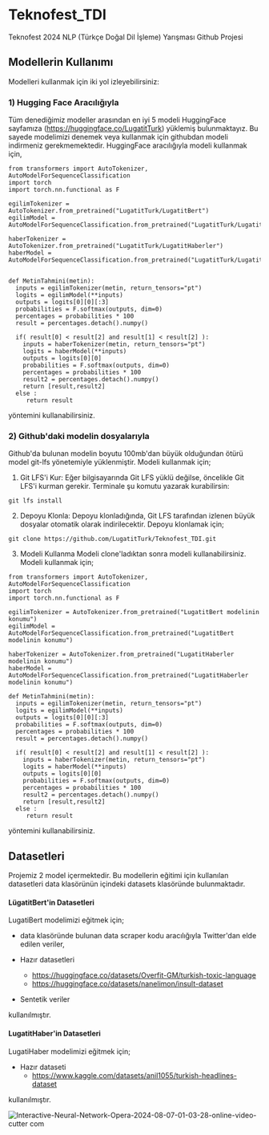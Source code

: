 # Teknofest_TDI
Teknofest 2024 NLP (Türkçe Doğal Dil İşleme) Yarışması Github Projesi


## Modellerin Kullanımı
Modelleri kullanmak için iki yol izleyebilirsiniz:

### 1) Hugging Face Aracılığıyla
Tüm denediğimiz modeller arasından en iyi 5 modeli HuggingFace sayfamıza (https://huggingface.co/LugatitTurk) yüklemiş bulunmaktayız. Bu sayede modelimizi denemek veya kullanmak için githubdan modeli indirmeniz gerekmemektedir. 
HuggingFace aracılığıyla modeli kullanmak için,

```
from transformers import AutoTokenizer, AutoModelForSequenceClassification
import torch
import torch.nn.functional as F

egilimTokenizer = AutoTokenizer.from_pretrained("LugatitTurk/LugatitBert")
egilimModel = AutoModelForSequenceClassification.from_pretrained("LugatitTurk/LugatitBert")

haberTokenizer = AutoTokenizer.from_pretrained("LugatitTurk/LugatitHaberler")
haberModel = AutoModelForSequenceClassification.from_pretrained("LugatitTurk/LugatitHaberler")


```
```
def MetinTahmini(metin):
  inputs = egilimTokenizer(metin, return_tensors="pt")
  logits = egilimModel(**inputs)
  outputs = logits[0][0][:3]
  probabilities = F.softmax(outputs, dim=0)
  percentages = probabilities * 100
  result = percentages.detach().numpy()

  if( result[0] < result[2] and result[1] < result[2] ):
    inputs = haberTokenizer(metin, return_tensors="pt")
    logits = haberModel(**inputs)
    outputs = logits[0][0]
    probabilities = F.softmax(outputs, dim=0)
    percentages = probabilities * 100
    result2 = percentages.detach().numpy()
    return [result,result2]
  else :
     return result

```
yöntemini kullanabilirsiniz.

### 2) Github'daki modelin dosyalarıyla
Github'da bulunan modelin boyutu 100mb'dan büyük olduğundan ötürü model git-lfs yönetemiyle yüklenmiştir. Modeli kullanmak için;

1. Git LFS'i Kur:
Eğer bilgisayarında Git LFS yüklü değilse, öncelikle Git LFS'i kurman gerekir. Terminale şu komutu yazarak kurabilirsin:
```
git lfs install
```

2. Depoyu Klonla:
Depoyu klonladığında, Git LFS tarafından izlenen büyük dosyalar otomatik olarak indirilecektir. Depoyu klonlamak için;
```
git clone https://github.com/LugatitTurk/Teknofest_TDI.git
```

3. Modeli Kullanma
Modeli clone'ladıktan sonra modeli kullanabilirsiniz. Modeli kullanmak için;
```
from transformers import AutoTokenizer, AutoModelForSequenceClassification
import torch
import torch.nn.functional as F

egilimTokenizer = AutoTokenizer.from_pretrained("LugatitBert modelinin konumu")
egilimModel = AutoModelForSequenceClassification.from_pretrained("LugatitBert modelinin konumu")

haberTokenizer = AutoTokenizer.from_pretrained("LugatitHaberler modelinin konumu")
haberModel = AutoModelForSequenceClassification.from_pretrained("LugatitHaberler modelinin konumu")

```
```
def MetinTahmini(metin):
  inputs = egilimTokenizer(metin, return_tensors="pt")
  logits = egilimModel(**inputs)
  outputs = logits[0][0][:3]
  probabilities = F.softmax(outputs, dim=0)
  percentages = probabilities * 100
  result = percentages.detach().numpy()

  if( result[0] < result[2] and result[1] < result[2] ):
    inputs = haberTokenizer(metin, return_tensors="pt")
    logits = haberModel(**inputs)
    outputs = logits[0][0]
    probabilities = F.softmax(outputs, dim=0)
    percentages = probabilities * 100
    result2 = percentages.detach().numpy()
    return [result,result2]
  else :
     return result
```
yöntemini kullanabilirsiniz.


## Datasetleri 
Projemiz 2 model içermektedir. Bu modellerin eğitimi için kullanılan datasetleri data klasörünün içindeki datasets klasöründe bulunmaktadır.

#### LügatitBert'in Datasetleri
LugatiBert modelimizi eğitmek için;
  - data klasöründe bulunan data scraper kodu aracılığıyla Twitter'dan elde edilen veriler,
    
  - Hazır datasetleri
    - https://huggingface.co/datasets/Overfit-GM/turkish-toxic-language
    - https://huggingface.co/datasets/nanelimon/insult-dataset
      
  - Sentetik veriler

kullanılmıştır.

#### LugatitHaber'in Datasetleri
LugatiHaber modelimizi eğitmek için;
  - Hazır dataseti
      - https://www.kaggle.com/datasets/anil1055/turkish-headlines-dataset

kullanılmıştır.



![Interactive-Neural-Network-Opera-2024-08-07-01-03-28-_online-video-cutter com_](https://github.com/user-attachments/assets/cf4772c9-90a8-4251-8106-092f19cf472f)





